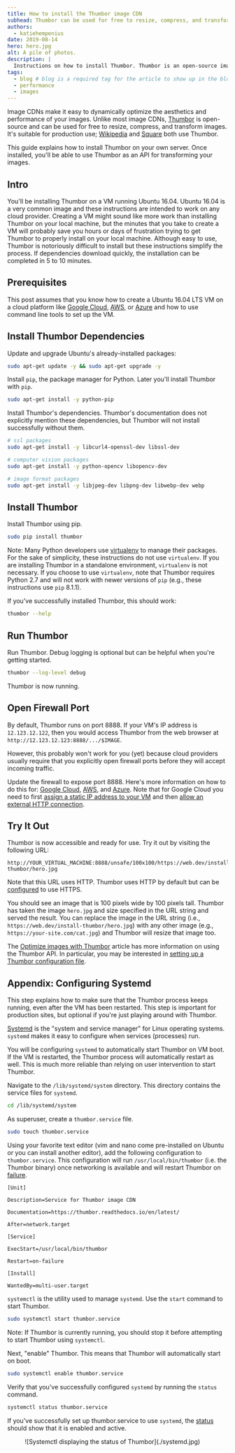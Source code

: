 ```yaml
---
title: How to install the Thumbor image CDN
subhead: Thumbor can be used for free to resize, compress, and transform images on-demand.
authors:
  - katiehempenius
date: 2019-08-14
hero: hero.jpg
alt: A pile of photos.
description: |
  Instructions on how to install Thumbor. Thumbor is an open-source image CDN and can be used for free to resize, compress, and transform images.
tags:
  - blog # blog is a required tag for the article to show up in the blog.
  - performance
  - images
---
```


Image CDNs make it easy to dynamically optimize the aesthetics and performance of your images. Unlike most image CDNs, [Thumbor](http://thumbor.org/) is open-source and can be used for free to resize, compress, and transform images. It's suitable for production use; [Wikipedia](https://wikitech.wikimedia.org/wiki/Thumbor) and [Square](https://medium.com/square-corner-blog/dynamic-images-with-thumbor-a430a1cfcd87) both use Thumbor.

This guide explains how to install Thumbor on your own server. Once installed, you'll be able to use Thumbor as an API for transforming your images.


## Intro

You'll be installing Thumbor on a VM running Ubuntu 16.04. Ubuntu 16.04 is a very common image and these instructions are intended to work on any cloud provider. Creating a VM might sound like more work than installing Thumbor on your local machine, but the minutes that you take to create a VM will probably save you hours or days of frustration trying to get Thumbor to properly install on your local machine. Although easy to use, Thumbor is notoriously difficult to install but these instructions simplify the process. If dependencies download quickly, the installation can be completed in 5 to 10 minutes.


## Prerequisites

This post assumes that you know how to create a Ubuntu 16.04 LTS VM on a cloud platform like [Google Cloud](https://cloud.google.com/compute/docs/instances/create-start-instance), [AWS,](https://aws.amazon.com/getting-started/tutorials/launch-a-virtual-machine/) or [Azure](https://docs.microsoft.com/en-us/azure/virtual-machines/linux/quick-create-portal?toc=%2Fazure%2Fvirtual-machines%2Flinux%2Ftoc.json) and how to use command line tools to set up the VM.


## Install Thumbor Dependencies

Update and upgrade Ubuntu's already-installed packages:

```bash
sudo apt-get update -y && sudo apt-get upgrade -y
```

Install `pip`, the package manager for Python. Later you'll install Thumbor with `pip`.

```bash
sudo apt-get install -y python-pip
```

Install Thumbor's dependencies. Thumbor's documentation does not explicitly mention these dependencies, but Thumbor will not install successfully without them.

```bash
# ssl packages
sudo apt-get install -y libcurl4-openssl-dev libssl-dev
```

```bash
# computer vision packages
sudo apt-get install -y python-opencv libopencv-dev
```

```bash
# image format packages
sudo apt-get install -y libjpeg-dev libpng-dev libwebp-dev webp
```

## Install Thumbor

Install Thumbor using pip.

```bash
sudo pip install thumbor
```

Note: Many Python developers use [virtualenv](https://pypi.org/project/virtualenv/) to manage their packages. For the sake of simplicity, these instructions do not use `virtualenv`. If you are installing Thumbor in a standalone environment, `virtualenv` is not necessary. If you choose to use `virtualenv`, note that Thumbor requires Python 2.7 and will not work with newer versions of `pip` (e.g., these instructions use `pip` 8.1.1).

If you've successfully installed Thumbor, this should work:

```bash
thumbor --help
```

## Run Thumbor

Run Thumbor. Debug logging is optional but can be helpful when you're getting started.

```bash
thumbor --log-level debug
```

Thumbor is now running.


## Open Firewall Port

By default, Thumbor runs on port 8888. If your VM's IP address is `12.123.12.122`, then you would access Thumbor from the web browser at `http://12.123.12.123:8888/.../$IMAGE`.

However, this probably won't work for you (yet) because cloud providers usually require that you explicitly open firewall ports before they will accept incoming traffic.

Update the firewall to expose port 8888. Here's more information on how to do this for: [Google Cloud](https://cloud.google.com/vpc/docs/using-firewalls), [AWS](https://docs.aws.amazon.com/AWSEC2/latest/UserGuide/authorizing-access-to-an-instance.html), and [Azure](https://docs.microsoft.com/en-us/azure/virtual-machines/windows/nsg-quickstart-portal). Note that for Google Cloud you need to first [assign a static IP address to your VM](https://cloud.google.com/compute/docs/ip-addresses/reserve-static-external-ip-address) and then [allow an external HTTP connection](https://cloud.google.com/vpc/docs/special-configurations#externalhttpconnection).

## Try It Out

Thumbor is now accessible and ready for use. Try it out by visiting the following URL:

```text
http://YOUR_VIRTUAL_MACHINE:8888/unsafe/100x100/https://web.dev/install-thumbor/hero.jpg
```

Note that this URL uses HTTP. Thumbor uses HTTP by default but can be [configured](https://thumbor.readthedocs.io/en/latest/image_loader.html) to use HTTPS.


You should see an image that is 100 pixels wide by 100 pixels tall. Thumbor has taken the image `hero.jpg` and size specified in the URL string and served the result. You can replace the image in the URL string (i.e., `https://web.dev/install-thumbor/hero.jpg`) with any other image (e.g., `https://your-site.com/cat.jpg`) and Thumbor will resize that image too.

The [Optimize images with Thumbor](https://web.dev/use-thumbor/#thumbor-url-format) article has more information on using the Thumbor API. In particular, you may be interested in [setting up a Thumbor configuration file](https://web.dev/use-thumbor/#appendix:-thumbor.conf).

## Appendix: Configuring Systemd

This step explains how to make sure that the Thumbor process keeps running, even after the VM has been restarted. This step is important for production sites, but optional if you're just playing around with Thumbor.

[Systemd](https://www.freedesktop.org/software/systemd/man/systemd.html) is the "system and service manager" for Linux operating systems. `systemd` makes it easy to configure when services (processes) run.

You will be configuring `systemd` to automatically start Thumbor on VM boot. If the VM is restarted, the Thumbor process will automatically restart as well. This is much more reliable than relying on user intervention to start Thumbor.

Navigate to the `/lib/systemd/system` directory. This directory contains the service files for `systemd`.

```bash
cd /lib/systemd/system
```

As superuser, create a `thumbor.service` file.

```bash
sudo touch thumbor.service
```

Using your favorite text editor (vim and nano come pre-installed on Ubuntu or you can install another editor), add the following configuration to `thumbor.service`. This configuration will run `/usr/local/bin/thumbor` (i.e. the Thumbor binary) once networking is available and will restart Thumbor on [failure](https://www.freedesktop.org/software/systemd/man/systemd.service.html#Restart=).

```text
[Unit]

Description=Service for Thumbor image CDN

Documentation=https://thumbor.readthedocs.io/en/latest/

After=network.target

[Service]

ExecStart=/usr/local/bin/thumbor

Restart=on-failure

[Install]

WantedBy=multi-user.target
```

`systemctl` is the utility used to manage `systemd`. Use the `start` command to start Thumbor.

```bash
sudo systemctl start thumbor.service
```
Note: If Thumbor is currently running, you should stop it before attempting to start Thumbor using `systemctl`.

Next, "enable" Thumbor. This means that Thumbor will automatically start on boot.

```bash
sudo systemctl enable thumbor.service
```

Verify that you've successfully configured `systemd` by running the `status` command.

```bash
systemctl status thumbor.service
```

If you've successfully set up thumbor.service to use `systemd`, the [status](https://www.freedesktop.org/software/systemd/man/systemctl.html#status%20PATTERN%E2%80%A6%7CPID%E2%80%A6%5D) should show that it is enabled and active.

<figure class="w-figure">
  ![Systemctl displaying the status of Thumbor](./systemd.jpg)
</figure>

